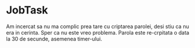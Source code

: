 # JobTask

Am incercat sa nu ma complic prea tare cu criptarea parolei, desi stiu ca nu era in cerinta. Sper ca nu este vreo problema.
Parola este re-crpitata o data la 30 de secunde, asemenea timer-ului.
